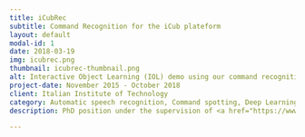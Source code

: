 ```yaml
---
title: iCubRec
subtitle: Command Recognition for the iCub plateform
layout: default
modal-id: 1
date: 2018-03-19
img: icubrec.png
thumbnail: icubrec-thumbnail.png
alt: Interactive Object Learning (IOL) demo using our command recognition system
project-date: November 2015 - October 2018
client: Italian Institute of Technology
category: Automatic speech recognition, Command spotting, Deep Learning, Robotics
description: PhD position under the supervision of <a href="https://www.iit.it/people/giorgio-metta">Giorgio Metta</a> and <a href="https://www.iit.it/people/leonardo-badino">Leonardo Badino</a>. This research has two main goals&#58; (1) to implement an efficient command recognizer for iCub and (2) to explore new ideas to improve speech recognition in the context of human-robot interactions. <br><br> Automatic speech recognition (ASR) technology has now reached almost human-level performance in some real-usage scenarios, such as close-microphone dictation of isolated sentences. However, recognizing commands for a humanoid robot is different from this usual context of application, and the system we are building should be able to adapt to this new domain. <br><br> As a first step toward this goal, I collected the <a href="https://robotology.github.io/natural-speech/vocub">VoCub dataset</a>, a dataset of commands addressed to iCub, which match our target scenario and will help us in training and testing the system. A baseline system has also been built and tested on the robot. I am now working on new ideas for domain adaptation, possibly including distillation, multitask learning or curriculum learing. <ul class="list-inline social-buttons">Resources:<br><br><li><a href="https://github.com/robotology/natural-speech/tree/master/icubrec"><i class="fab fa-github"></i></a></li><li><a href="files/higy_frontiers_2018.pdf"><i class="fa fa-file-pdf"></i></a></li></ul>

---
```

